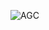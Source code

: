![AGC](https://github.com/Obilomania/AGC-Rebuild/assets/81533820/d34a9e15-77ef-4cf1-932c-adf9e5edb1cf)
